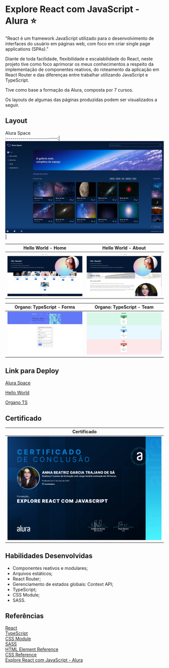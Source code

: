 # Explore React com JavaScript - Alura ⭐

"React é um framework JavaScript utilizado para o desenvolvimento de interfaces do usuário em páginas web, com foco em criar single page applications (SPAs)."

Diante de toda facilidade, flexibilidade e escalabilidade do React, neste projeto tive como foco aprimorar os meus conhecimentos a respeito da implementação de componentes reativos, do roteamento da aplicação 
em React Router e das diferenças entre trabalhar utilizando JavaScript e TypeScript.

Tive como base a formação da Alura, composta por 7 cursos. 

Os layouts de algumas das páginas produzidas podem ser visualizados a seguir.

## Layout

Alura Space          
:-------------------------:|
![Screeshot](./images/alura-space.png)  |

Hello World - Home           |        Hello World - About            |
:-------------------------:|:-------------------------:|
![Screeshot](./images/hello-1.png)  |![Screeshot](./images/hello-2.png)  |


Organo: TypeScript - Forms           |        Organo: TypeScript - Team             |
:-------------------------:|:-------------------------:|
![Screeshot](./images/organo-1.png)  |![Screeshot](./images/organo-2.png)  |


## Link para Deploy

[Alura Space](https://alura-space-puce-six.vercel.app/)<br>

[Hello World](https://hello-world-jade-three.vercel.app/)<br>

[Organo TS](https://organo-ts-wine.vercel.app/)<br>


## Certificado

Certificado            |         
:-------------------------:|
![Screeshot](./images/certificado.png)  |


## Habilidades Desenvolvidas

 - Componentes reativos e modulares;
 - Arquivos estáticos;
 - React Router;
 - Gerenciamento de estados globais: Context API;
 - TypeScript;
 - CSS Module;
 - SASS.

 
 ## Referências
[React](https://legacy.reactjs.org/docs/getting-started.html)<br>
[TypeScript](https://www.typescriptlang.org/docs/)<br>
[CSS Module](https://blog.logrocket.com/a-deep-dive-into-css-modules/)<br>
[SASS](https://sass-lang.com/)<br>
[HTML Element Reference](https://www.w3schools.com/TAGS/default.asp)<br>
[CSS Reference](https://www.w3schools.com/cssref/index.php)<br>
[Explore React com JavaScript - Alura](https://cursos.alura.com.br/formacao-react-javascript)<br>

